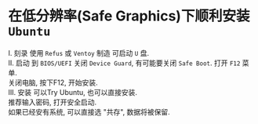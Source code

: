 # 在低分辨率(Safe Graphics)下顺利安装 `Ubuntu`
I. 刻录
使用 `Refus` 或 `Ventoy` 制造 可启动 `U` 盘.  
II. 启动
到 `BIOS/UEFI` 关闭 `Device Guard`, 有可能要关闭 `Safe Boot`. 打开 `F12` 菜单.   
关闭电脑, 按下F12, 开始安装.  
III. 安装
可以Try Ubuntu, 也可以直接安装.  
推荐输入密码, 打开安全启动.  
如果已经安有系统, 可以直接选 "共存", 数据将被保留.
